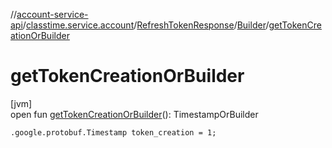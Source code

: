 //[account-service-api](../../../../index.md)/[classtime.service.account](../../index.md)/[RefreshTokenResponse](../index.md)/[Builder](index.md)/[getTokenCreationOrBuilder](get-token-creation-or-builder.md)

# getTokenCreationOrBuilder

[jvm]\
open fun [getTokenCreationOrBuilder](get-token-creation-or-builder.md)(): TimestampOrBuilder

`.google.protobuf.Timestamp token_creation = 1;`
